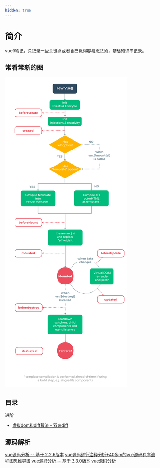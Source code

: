 ```yaml
---
hidden: true
---
```

# 简介

vue3笔记，只记录一些关键点或者自己觉得容易忘记的，基础知识不记录。

## 常看常新的图

![img.png](img.png)

## 目录

进阶

* [虚拟dom和diff算法 - 双端diff](./diff.md)


## 源码解析

[vue源码分析 -- 基于 2.2.6版本](https://github.com/liutao/vue2.0-source?tab=readme-ov-file)
[vue源码逐行注释分析+40多m的vue源码程序流程图思维导图](https://github.com/ygs-code/vue)
[vue源码分析 -- 基于 2.3.0版本](https://github.com/answershuto/learnVue)
[vue源码分析](https://github.com/ustbhuangyi/vue-analysis)





